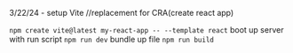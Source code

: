 3/22/24 - setup Vite //replacement for CRA(create react app)

`npm create vite@latest my-react-app -- --template react`
boot up server with run script `npm run dev`
bundle up file `npm run build`